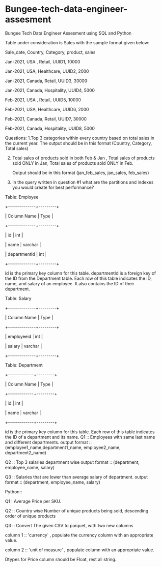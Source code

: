 # Bungee-tech-data-engineer-assesment
Bungee Tech Data Engineer Assesment using SQL and Python

Table under consideration is Sales with the sample format given below:

Sale_date, Country, Category, product, sales

Jan-2021, USA , Retail, UUID1, 10000

Jan-2021, USA, Healthcare, UUID2, 2000

Jan-2021, Canada, Retail, UUID3, 30000

Jan-2021, Canada, Hospitality, UUID4, 5000

Feb-2021, USA , Retail, UUID5, 10000

Feb-2021, USA, Healthcare, UUID6, 2000

Feb-2021, Canada, Retail, UUID7, 30000

Feb-2021, Canada, Hospitality, UUID8, 5000

Questions:
1.Top 3 categories within every country based on total sales in the current year.
    The output should be in this format (Country, Category, Total sales)
    
2. Total sales of products sold in both Feb & Jan , Total sales of products sold ONLY in Jan, Total sales of products sold ONLY in Feb.

    Output should be in this format (jan_feb_sales, jan_sales, feb_sales)
   
4. In the query written in question #1 what are the partitions and indexes you would create for best performance?
   
Table: Employee

+--------------+---------+

| Column Name  | Type    |

+--------------+---------+

| id           | int     |

| name         | varchar |

| departmentId | int     |

+--------------+---------+

id is the primary key column for this table.
departmentId is a foreign key of the ID from the Department table.
Each row of this table indicates the ID, name, and salary of an employee. It also contains the ID of their department.


Table: Salary

+--------------+---------+

| Column Name  | Type    |

+--------------+---------+

| employeeid   | int     |

| salary       | varchar |

+--------------+---------+


Table: Department

+-------------+---------+

| Column Name | Type    |

+-------------+---------+

| id          | int     |

| name        | varchar |

+-------------+---------+


id is the primary key column for this table.
Each row of this table indicates the ID of a department and its name.
Q1 :: Employees with same last name and different departments.
output format :: (employee1_name,department1_name, employee2_name, department2_name)

Q2 ::  Top 3 salaries department wise
       output format ::  (department, employee_name, salary) 
       
Q3 ::  Salaries that are lower than average salary of department.
		output format  :: (department, employee_name, salary)

Python::

Q1 : Average Price per SKU.

Q2 :: Country wise Number of unique products  being sold,  descending  order of unique products

Q3 :: Convert The given CSV to parquet, with two new columns

 column 1 ::    'currency' ,  populate the currency column with an appropriate value.
 
 column 2 ::    'unit of measure' ,  populate column with an appropriate value.
 
Dtypes for  Price  column should be Float, rest all string.
